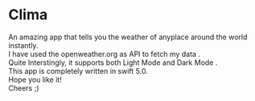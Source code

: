 # Clima
An amazing app that tells you the weather of anyplace around the world instantly.</br>
I have used the openweather.org as API to fetch my data .</br>
Quite Interstingly, it supports both Light Mode and Dark Mode .</br>
This app is completely written in swift 5.0.</br>
Hope you like it!</br>
Cheers ;)

